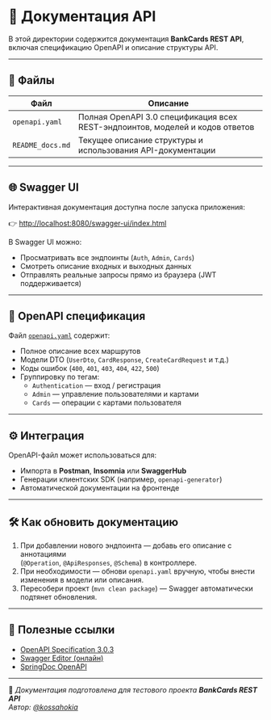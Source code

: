 # 📘 Документация API

В этой директории содержится документация **BankCards REST API**, включая спецификацию OpenAPI и описание структуры API.

---

## 📄 **Файлы**

| Файл | Описание |
|------|-----------|
| `openapi.yaml` | Полная OpenAPI 3.0 спецификация всех REST-эндпоинтов, моделей и кодов ответов |
| `README_docs.md` | Текущее описание структуры и использования API-документации |

---

## 🌐 **Swagger UI**

Интерактивная документация доступна после запуска приложения:

👉 [http://localhost:8080/swagger-ui/index.html](http://localhost:8080/swagger-ui/index.html)

В Swagger UI можно:
- Просматривать все эндпоинты (`Auth`, `Admin`, `Cards`)
- Смотреть описание входных и выходных данных
- Отправлять реальные запросы прямо из браузера (JWT поддерживается)

---

## 🧩 **OpenAPI спецификация**

Файл [`openapi.yaml`](./openapi.yaml) содержит:
- Полное описание всех маршрутов
- Модели DTO (`UserDto`, `CardResponse`, `CreateCardRequest` и т.д.)
- Коды ошибок (`400`, `401`, `403`, `404`, `422`, `500`)
- Группировку по тегам:
    - `Authentication` — вход / регистрация
    - `Admin` — управление пользователями и картами
    - `Cards` — операции с картами пользователя

---

## ⚙️ **Интеграция**

OpenAPI-файл может использоваться для:
- Импорта в **Postman**, **Insomnia** или **SwaggerHub**
- Генерации клиентских SDK (например, `openapi-generator`)
- Автоматической документации на фронтенде

---

## 🛠️ **Как обновить документацию**

1. При добавлении нового эндпоинта — добавь его описание с аннотациями  
   (`@Operation`, `@ApiResponses`, `@Schema`) в контроллере.
2. При необходимости — обнови `openapi.yaml` вручную, чтобы внести изменения в модели или описания.
3. Пересобери проект (`mvn clean package`) — Swagger автоматически подтянет обновления.

---

## 🧠 **Полезные ссылки**

- [OpenAPI Specification 3.0.3](https://swagger.io/specification/)
- [Swagger Editor (онлайн)](https://editor.swagger.io/)
- [SpringDoc OpenAPI](https://springdoc.org/)

---

📄 *Документация подготовлена для тестового проекта **BankCards REST API**  
Автор: [@kossahokia](https://github.com/kossahokia)*  
